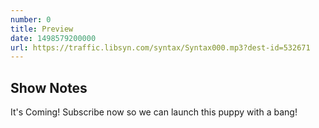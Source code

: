 ```yaml
---
number: 0
title: Preview
date: 1498579200000
url: https://traffic.libsyn.com/syntax/Syntax000.mp3?dest-id=532671
---
```


## Show Notes

It's Coming! Subscribe now so we can launch this puppy with a bang!
